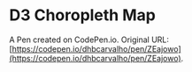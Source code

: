 # D3 Choropleth Map

A Pen created on CodePen.io. Original URL: [https://codepen.io/dhbcarvalho/pen/ZEajowo](https://codepen.io/dhbcarvalho/pen/ZEajowo).


